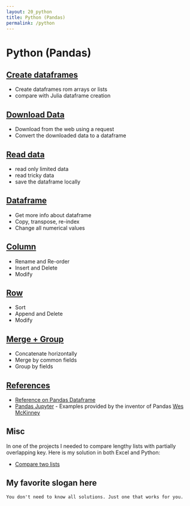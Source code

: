 ```yaml
---
layout: 20_python
title: Python (Pandas)
permalink: /python
---
```



# Python (Pandas)

## [Create dataframes](pandas_create)

- Create dataframes rom arrays or lists
- compare with Julia dataframe creation

## [Download Data](pandas_download)

- Download from the web using a request
- Convert the downloaded data to a dataframe

## [Read data](pandas_read)

- read only limited data
- read tricky data
- save the dataframe locally

## [Dataframe](pandas_df)

- Get more info about dataframe 
- Copy, transpose, re-index
- Change all numerical values

## [Column](pandas_columns)

- Rename and Re-order
- Insert and Delete
- Modify

## [Row](pandas_rows)

- Sort
- Append and Delete
- Modify 

## [Merge + Group](pandas_merge)

- Concatenate horizontally
- Merge by common fields
- Group by fields

## [References](python_references)

- [Reference on Pandas Dataframe](https://pandas.pydata.org/pandas-docs/stable/reference/api/pandas.DataFrame.html) 
- [Pandas Jupyter](https://github.com/wesm/pydata-book) -  Examples provided by the inventor of Pandas [Wes McKinney](https://wesmckinney.com/)

## Misc

In one of the projects I needed to compare lengthy lists with partially overlapping key. Here is my solution in both Excel and Python:

- [Compare two lists](comparetwolists)

## My favorite slogan here

>
    You don't need to know all solutions. Just one that works for you.
    